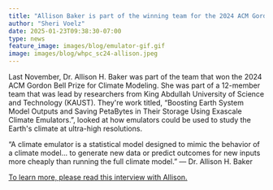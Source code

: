 ```yaml
---
title: "Allison Baker is part of the winning team for the 2024 ACM Gordon Bell Prize for Climate Modeling"
author: "Sheri Voelz"
date: 2025-01-23T09:38:30-07:00
type: news
feature_image: images/blog/emulator-gif.gif 
image: images/blog/whpc_sc24-allison.jpeg
---
```

Last November, Dr. Allison H. Baker was part of the team that won the 2024 ACM Gordon Bell Prize for Climate Modeling.  She was part of a 12-member team that was lead by researchers from King Abdullah University of Science and Technology (KAUST).  They're work titled, “Boosting Earth System Model Outputs and Saving PetaBytes in Their Storage Using Exascale Climate Emulators.”, looked at how emulators could be used to study the Earth's climate at ultra-high resolutions.

“A climate emulator is a statistical model designed to mimic the behavior of a climate model... to generate new data or predict outcomes for new inputs more cheaply than running the full climate model.” — Dr. Allison H. Baker

[To learn more, please read this interview with Allison.](https://www.cisl.ucar.edu/news/interview-nsf-ncars-dr-allison-h-baker-member-winning-team-2024-acm-gordon-bell-prize-climate)
